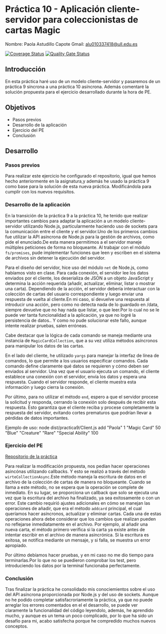 # **Práctica 10 - Aplicación cliente-servidor para coleccionistas de cartas Magic**
Nombre: Paola Astudillo Capote
Gmail: alu010337418@ull.edu.es


[![Coverage Status](https://coveralls.io/repos/github/ULL-ESIT-INF-DSI-2324/ull-esit-inf-dsi-23-24-prct10-fs-proc-sockets-magic-app-PaolaAstudillo/badge.svg?branch=main)](https://coveralls.io/github/ULL-ESIT-INF-DSI-2324/ull-esit-inf-dsi-23-24-prct10-fs-proc-sockets-magic-app-PaolaAstudillo?branch=main)
[![Quality Gate Status](https://sonarcloud.io/api/project_badges/measure?project=ULL-ESIT-INF-DSI-2324_ull-esit-inf-dsi-23-24-prct10-fs-proc-sockets-magic-app-PaolaAstudillo&metric=alert_status)](https://sonarcloud.io/summary/new_code?id=ULL-ESIT-INF-DSI-2324_ull-esit-inf-dsi-23-24-prct10-fs-proc-sockets-magic-app-PaolaAstudillo)

## Introducción
En esta práctica haré uso de un modelo cliente-servidor y pasaremos de un práctica 9 síncrona a una práctica 10 asíncrona.
Además comentaré la solución propuesta para el ejercicio desarrollado durante la hora de PE.

## Objetivos
* Pasos previos
* Desarrollo de la aplicación
* Ejercicio del PE 
* Conclusión


## Desarrollo

### Pasos previos
Para realizar este ejercicio he configurado el repositorio, igual que hemos hecho anteriormente en la asignatura,y además he usado la práctica 9 como base para la solución de esta nueva práctica. Modificándola para cumplir con los nuevos requisitos.

### Desarrollo de la aplicación

En la transición de la práctica 9 a la práctica 10, he tenido que realizar importantes cambios para  adaptar la aplicación a un modelo cliente-servidor utilizando Node.js, particularmente haciendo uso de sockets para la comunicación entre el cliente y el servidor.Uno de los primeros cambios fue utilizar la API asíncrona de Node.js para la gestión de archivos, como pide el enunciado.De esta manera permitimos a el servidor maneje múltiples peticiones de forma no bloqueante. Al trabajar con el módulo `fs/promises`, pude implementar funciones que leen y escriben en el sistema de archivos sin detener la ejecución del servidor. 

Para el diseño del servidor, hice uso del módulo `net` de Node.js, como habíamos visto en clase. Para cada conexión, el servidor lee los datos enviados por el cliente, los deserializa de JSON a un objeto JavaScript y determina la acción requerida (añadir, actualizar, eliminar, listar o mostrar una carta). Dependiendo de la acción, el servidor debería interactuar con la colección de cartas del usuario correspondiente y luego enviar una respuesta de vuelta al cliente.En mi caso, sí devuelve una respuesta al introducir una acción, pero como no detecta nada de lo guardado en /data, siempre devuelve que no hay nada que listar, o que leer.Por lo cual no se le puede ver tanta funcionalidad a la aplicación, ya que no logré la persistencia de datos.. Y como no pude solucionar este fallo, aunque intente realizar pruebas, salen erróneas.

Cabe destacar que la lógica de cada comando se maneja mediante una instancia de `MagicCardCollection`, que a su vez utiliza métodos asíncronos para manipular los datos de las cartas. 

En el lado del cliente, he utilizado `yargs` para manejar la interfaz de línea de comandos, lo que permite a los usuarios especificar comandos. Cada comando define claramente qué datos se requieren y cómo deben ser enviados al servidor. Una vez que el usuario ejecuta un comando, el cliente establece una conexión con el servidor, envía los datos y espera una respuesta. Cuando el servidor responde, el cliente muestra esta información y luego cierra la conexión.

Por último, para no utilizar el método `end`, espero a que el servidor procese la solicitud y responda, cerrando la conexión solo después de recibir esta respuesta. Esto garantiza que el cliente reciba y procese completamente la respuesta del servidor, evitando cortes prematuros que podrían llevar a pérdidas de datos importantes.

Ejemplo de uso: node dist/practica9/Client.js add "Paola" 1 "Magic Card" 50 "Blue" "Creature" "Rare" "Special Ability" 100

### Ejercicio del PE 
[Repositorio de la práctica](https://github.com/ULL-ESIT-INF-DSI-2324/ull-esit-inf-dsi-23-24-prct09-filesystem-magic-app-PaolaAstudillo)

Para realizar la modificación propuesta, nos pedían hacer operaciones asincónas utilizando callbacks. Y esto se realizó a través del método `wirteCollectionAsync`.Este método maneja la escritura de datos en el archivo de la colección de cartas de manera no bloqueante. Cuando se llama a este método, no se espera que la operación se complete de inmediato. En su lugar, se proporciona un callback que solo se ejecuta una vez que la escritura del archivo ha finalizado, ya sea exitosamente o con un error. 
Este cambio requirió ajustes adicionales en cómo se manejan las operaciones de añadir, que era el método `addcard` principal, el cual queríamos hacer asíncronos, actualizar y eliminar cartas. Cada una de estas operaciones ahora debe considerar que los cambios que realizan pueden no reflejarse inmediatamente en el archivo. Por ejemplo, al añadir una nueva carta, el método primero verifica si la carta ya existe antes de intentar escribir en el archivo de manera asincrónica. Si la escritura es exitosa, se notifica mediante un mensaje, y si falla, se muestra un error apropiado.

Por último debíamos hacer pruebas, y en mi caso no me dio tiempo para terminarlas.Por lo que no se puedieron comprobar los test, pero introduciendo los datos por la terminal funcionaba perfectamente.

### Conclusión
Tras finalizar la práctica he consolidado mis conociemientos sobre el uso del API asíncrona proporcionada por Node.js y del uso de sockets. Aunque no he podido completar satisfacroriamente la práctica, ya que no puede arreglar los errores comentados en el el desarrollo, se puede ver claramente la funcionalidad del código leyendolo, además, he aprendido mucho, y aunque es un tema un poco complicado, por lo que ha sido un desafío para mi, acabo satisfecha porque he compredido muchos nuevos conceptos.